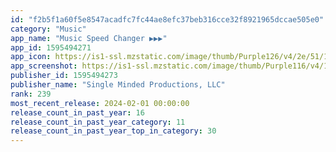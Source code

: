```yaml
---
id: "f2b5f1a60f5e8547acadfc7fc44ae8efc37beb316cce32f8921965dccae505e0"
category: "Music"
app_name: "Music Speed Changer ▶▶▶"
app_id: 1595494271
app_icon: https://is1-ssl.mzstatic.com/image/thumb/Purple126/v4/2e/51/17/2e51179f-0e88-af22-a324-f1eca788de21/AppIcon-0-0-1x_U007emarketing-0-0-0-10-0-0-85-220.png/1024x1024bb.png
app_screenshot: https://is1-ssl.mzstatic.com/image/thumb/Purple116/v4/1a/c3/b5/1ac3b561-75b1-3271-b790-55a4bd4945d4/1d02d495-9811-45b8-9657-aaeb517935c5_app-store-iphone-13promax01.png/1242x2688bb.png
publisher_id: 1595494273
publisher_name: "Single Minded Productions, LLC"
rank: 239
most_recent_release: 2024-02-01 00:00:00
release_count_in_past_year: 16
release_count_in_past_year_category: 11
release_count_in_past_year_top_in_category: 30
---
```

